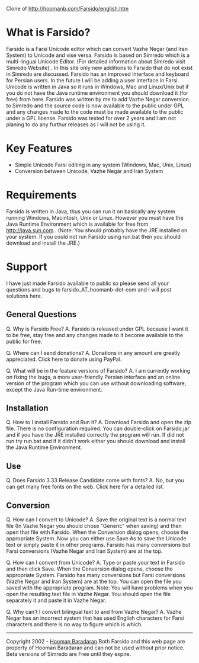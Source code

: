 Clone of http://hoomanb.com/Farsido/english.htm

# What is Farsido?

Farsido is a Farsi Unicode editor which can convert Vazhe Negar (and Iran System) to Unicode and vise versa. Farsido is based on Simredo which is a multi-lingual Unicode Editor. (For detailed information about Simredo visit Simredo Website) . In this site only new additions to Farsido that do not exist in Simredo are discussed. Farsido has an improved interface and keyboard for Persian users. In the future I will be adding a user interface in Farsi. Unicode is written in Java so it runs in Windows, Mac and Linux/Unix but if you do not have the Java runtime environment you should download it (for free) from here. Farsido was written by me to add Vazhe Negar conversion to Simredo and the source code is now available to the public under GPL and any changes made to the code must be made available to the public under a GPL license. Farsido was tested for over 2 years and I am not planing to do any furthur releases as I will not be using it.

# Key Features

* Simple Unicode Farsi editing in any system (Windows, Mac, Unix, Linux)
* Conversion between Unicode, Vazhe Negar and Iran System

# Requirements

Farsido is written in Java, thus you can run it on basically any system running Windows, Macintosh, Unix or Linux. However you must have the Java Runtime Environment which is available for free from http://java.sun.com . (Note: You should probably have the JRE installed on your system. If you could not run Farsido using run.bat then you should download and install the JRE.)

# Support

I have just made Farsido available to public so please send all your questions and bugs to farsido_AT_hoomanb-dot-com and I will post solutions here.

## General Questions

Q. Why is Farsido Free?
A. Farsido is released under GPL because I want it to be free, stay free and any changes made to it become available to the public for free.

Q. Where can I send donations?
A. Donations in any amount are greatly appreciated. Click here to donate using PayPal.

Q. What will be in the feature versions of Farsido?
A. I am currently working on fixing the bugs, a more user-friendly Persian interface and an online version of the program which you can use without downloading software, except the Java Run-time environment.

## Installation

Q. How to I install Farsido and Run it?
A. Download Farsido and open the zip file. There is no configuration required. You can double-click on Farsido.jar and if you have the JRE installed correctly the program will run. If did not run try run.bat and if it didn't work either you should download and install the Java Runtime Environment.

## Use

Q. Does Farsido 3.33 Release Candidate come with fonts?
A. No, but you can get many free fonts on the web. Click here for a detailed list.

## Conversion

Q. How can I convert to Unicode?
A. Save the original text is a normal text file (In Vazhe Negar you should chose "Generic" when saving) and then open that file with Farsido. When the Conversion dialog opens, choose the appropriate System. Now you can either use Save As to save the Unicode text or simply paste it in other programs. Farsido has many conversions but Farsi conversions (Vazhe Negar and Iran System) are at the top.

Q. How can I convert from Unicode?
A. Type or paste your text in Farsido and then click Save. When the Conversion dialog opens, choose the appropriate System. Farsido has many conversions but Farsi conversions (Vazhe Negar and Iran System) are at the top. You can open the file you saved with the appropriate program. Note: You will have problems when you open the resulting text file in Vazhe Negar. You should open the file separately it and paste it in Vazhe Negar.

Q. Why can't I convert bilingual text to and from Vazhe Negar?
A. Vazhe Negar has an incorrect system that has used English characters for Farsi characters and there is no way to figure which is which.

---

Copyright 2002 - [Hooman Baradaran](http://www.hoomanb.com/)
Both Farsido and this web page are property of Hooman Baradaran and can not be used without prior notice.
Beta versions of Simredo are Free until they expire.
